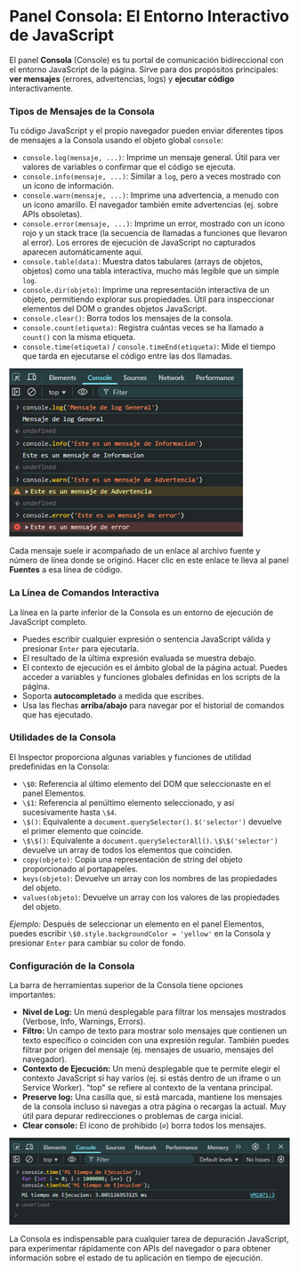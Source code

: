 # Panel Consola: El Entorno Interactivo de JavaScript

El panel **Consola** (Console) es tu portal de comunicación bidireccional con el entorno JavaScript de la página. Sirve para dos propósitos principales: **ver mensajes** (errores, advertencias, logs) y **ejecutar código** interactivamente.

### Tipos de Mensajes de la Consola

Tu código JavaScript y el propio navegador pueden enviar diferentes tipos de mensajes a la Consola usando el objeto global `console`:

* `console.log(mensaje, ...)`: Imprime un mensaje general. Útil para ver valores de variables o confirmar que el código se ejecuta.
* `console.info(mensaje, ...)`: Similar a `log`, pero a veces mostrado con un ícono de información.
* `console.warn(mensaje, ...)`: Imprime una advertencia, a menudo con un ícono amarillo. El navegador también emite advertencias (ej. sobre APIs obsoletas).
* `console.error(mensaje, ...)`: Imprime un error, mostrado con un ícono rojo y un stack trace (la secuencia de llamadas a funciones que llevaron al error). Los errores de ejecución de JavaScript no capturados aparecen automáticamente aquí.
* `console.table(data)`: Muestra datos tabulares (arrays de objetos, objetos) como una tabla interactiva, mucho más legible que un simple `log`.
* `console.dir(objeto)`: Imprime una representación interactiva de un objeto, permitiendo explorar sus propiedades. Útil para inspeccionar elementos del DOM o grandes objetos JavaScript.
* `console.clear()`: Borra todos los mensajes de la consola.
* `console.count(etiqueta)`: Registra cuántas veces se ha llamado a `count()` con la misma etiqueta.
* `console.time(etiqueta)` / `console.timeEnd(etiqueta)`: Mide el tiempo que tarda en ejecutarse el código entre las dos llamadas.

<div class="text--center">
  <img src="/img/inspector-consola-tipos-mensajes.png" alt="Ejemplos de diferentes tipos de mensajes en la Consola" />
</div>

Cada mensaje suele ir acompañado de un enlace al archivo fuente y número de línea donde se originó. Hacer clic en este enlace te lleva al panel **Fuentes** a esa línea de código.

### La Línea de Comandos Interactiva

La línea en la parte inferior de la Consola es un entorno de ejecución de JavaScript completo.

* Puedes escribir cualquier expresión o sentencia JavaScript válida y presionar `Enter` para ejecutarla.
* El resultado de la última expresión evaluada se muestra debajo.
* El contexto de ejecución es el ámbito global de la página actual. Puedes acceder a variables y funciones globales definidas en los scripts de la página.
* Soporta **autocompletado** a medida que escribes.
* Usa las flechas **arriba/abajo** para navegar por el historial de comandos que has ejecutado.

### Utilidades de la Consola

El Inspector proporciona algunas variables y funciones de utilidad predefinidas en la Consola:

* `\$0`: Referencia al último elemento del DOM que seleccionaste en el panel Elementos.
* `\$1`: Referencia al penúltimo elemento seleccionado, y así sucesivamente hasta `\$4`.
* `\$()`: Equivalente a `document.querySelector()`. `$('selector')` devuelve el primer elemento que coincide.
* `\$\$()`: Equivalente a `document.querySelectorAll()`. `\$\$('selector')` devuelve un array de todos los elementos que coinciden.
* `copy(objeto)`: Copia una representación de string del objeto proporcionado al portapapeles.
* `keys(objeto)`: Devuelve un array con los nombres de las propiedades del objeto.
* `values(objeto)`: Devuelve un array con los valores de las propiedades del objeto.

*Ejemplo:* Después de seleccionar un elemento en el panel Elementos, puedes escribir `\$0.style.backgroundColor = 'yellow'` en la Consola y presionar `Enter` para cambiar su color de fondo.

### Configuración de la Consola

La barra de herramientas superior de la Consola tiene opciones importantes:

* **Nivel de Log:** Un menú desplegable para filtrar los mensajes mostrados (Verbose, Info, Warnings, Errors).
* **Filtro:** Un campo de texto para mostrar solo mensajes que contienen un texto específico o coinciden con una expresión regular. También puedes filtrar por origen del mensaje (ej. mensajes de usuario, mensajes del navegador).
* **Contexto de Ejecución:** Un menú desplegable que te permite elegir el contexto JavaScript si hay varios (ej. si estás dentro de un iframe o un Service Worker). "top" se refiere al contexto de la ventana principal.
* **Preserve log:** Una casilla que, si está marcada, mantiene los mensajes de la consola incluso si navegas a otra página o recargas la actual. Muy útil para depurar redirecciones o problemas de carga inicial.
* **Clear console:** El ícono de prohibido (`∅`) borra todos los mensajes.

<div class="text--center">
  <img src="/img/inspector-consola-toolbar.png" alt="Barra de herramientas y configuraciones de la Consola" />
</div>

La Consola es indispensable para cualquier tarea de depuración JavaScript, para experimentar rápidamente con APIs del navegador o para obtener información sobre el estado de tu aplicación en tiempo de ejecución.
